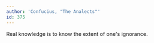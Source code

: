 ```yaml
---
author: 'Confucius, "The Analects"'
id: 375
---
```


Real knowledge is to know the extent of one's ignorance.
